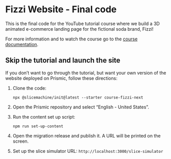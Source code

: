 # Fizzi Website - Final code

This is the final code for the YouTube tutorial course where we build a 3D animated e-commerce landing page for the fictional soda brand, Fizzi!

For more information and to watch the course go to the [course documentation](https://dub.sh/fizzi).

## Skip the tutorial and launch the site

If you don’t want to go through the tutorial, but want your own version of the website deployed on Prismic, follow these directions:

1. Clone the code:
    
    ```tsx
    npx @slicemachine/init@latest --starter course-fizzi-next
    ```
    
2. Open the Prismic repository and select “English - United States”.
3. Run the content set up script:
    
    ```tsx
    npm run set-up-content
    ```
    
4. Open the migration release and publish it. A URL will be printed on the screen.
5. Set up the slice simulator URL: `http://localhost:3000/slice-simulator`
